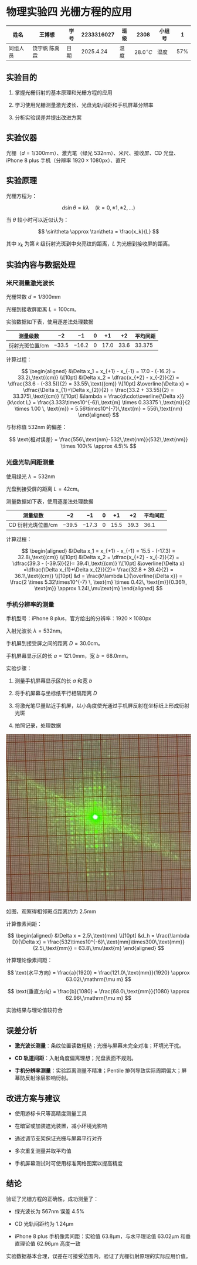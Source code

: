 # 物理实验四 光栅方程的应用

| 姓名   | 王博想     | 学号  | 2233316027 | 班级  | 2308           | 小组号 | 1      |
| ---- | ------- | --- | ---------- | --- | -------------- | --- | ------ |
| 同组人员 | 饶宇帆 陈禹霖 | 日期  | 2025.4.24  | 温度  | $28.0^\circ C$ | 湿度  | $57\%$ |

## 实验目的

1.  掌握光栅衍射的基本原理和光栅方程的应用

2.  学习使用光栅测量激光波长、光盘光轨间距和手机屏幕分辨率

3.  分析实验误差并提出改进方案

## 实验仪器

光栅（$d=1/300\text{mm}$）、激光笔（绿光 $532\text{nm}$）、米尺、接收屏、CD 光盘、iPhone 8 plus 手机（分辨率 $1920\times 1080\text{px}$）、直尺

## 实验原理

光栅方程为：

$$
d\sin\theta = k\lambda \quad (k=0,\pm1,\pm2,...)
$$

当 $\theta$ 较小时可以近似认为：

$$
\sin\theta \approx \tan\theta = \frac{x_k}{L}
$$

其中 $x_{k}$ 为第 $k$ 级衍射光斑到中央亮纹的距离，$L$ 为光栅到接收屏的距离。

## 实验内容与数据处理

### 米尺测量激光波长

光栅常数 $d=1 / 300 \text{mm}$

光栅到接收屏距离 $L=100 \text{cm}$。

实验数据如下表，使用逐差法处理数据

| 测量级数  | $-2$    | $-1$    | $0$   | $+1$   | $+2$   | 平均间距   |
| ----- | ----- | ----- | --- | ---- | ---- | ------ |
| 衍射光斑位置/$\text{cm}$ | $-33.5$ | $-16.2$ | $0$   | $17.0$ | $33.6$ | $33.375$ |

计算过程：

$$
\begin{aligned}
&\Delta x_1 = x_{+1} - x_{-1} = 17.0 - (-16.2) = 33.2\,\text{(cm)} \\[10pt]
&\Delta x_2 = \dfrac{x_{+2} - x_{-2}}{2} = \dfrac{33.6 - (-33.5)}{2} = 33.55\,\text{(cm)} \\[10pt]
&\overline{\Delta x} = \dfrac{\Delta x_{1}+\Delta x_{2}}{2} = \frac{33.2 + 33.55}{2} = 33.375\,\text{(cm)} \\[10pt]
&\lambda = \frac{d\cdot\overline{\Delta x}}{k\cdot L} = \frac{3.333\times10^{-6}\,\text{m} \times 0.33375 \,\text{m}}{2 \times 1.00 \, \text{m}} = 5.56\times10^{-7}\,\text{m} = 556\,\text{nm}
\end{aligned}
$$

与标称值 $532\text{nm}$ 的偏差：

$$
\text{相对误差} = \frac{556\,\text{nm}-532\,\text{nm}}{532\,\text{nm}} \times 100\% \approx 4.5\%
$$

### 光盘光轨间距测量

使用绿光 $\lambda = 532 \text{nm}$

光盘到接受屏的距离 $L=42\text{cm}$。

测量数据如下表，使用逐差法处理数据

| 测量级数 |   $-2$   |   $-1$ |    $0$  |  $+1$  |  $+2$  |  平均间距|
|-|-|-|-|-|-|-|
|CD 衍射光斑位置/$\text{cm}$   | $-39.5$  | $-17.3$|   $0$  | $15.5$   |$39.3$ |    $36.1$|

计算过程： 

$$
\begin{aligned}
&\Delta x_1 = x_{+1} - x_{-1} = 15.5 - (-17.3) = 32.8\,\text{(cm)} \\[10pt]
&\Delta x_2 = \dfrac{x_{+2} - x_{-2}}{2} = \dfrac{39.3 - (-39.5)}{2}= 39.4\,\text{(cm)} \\[10pt]
&\overline{\Delta x} =\dfrac{\Delta x_{1}+\Delta x_{2}}{2}= \frac{32.8 + 39.4}{2} = 36.1\,\text{(cm)} \\[10pt]
&d = \frac{k\lambda L}{\overline{\Delta x}} = \frac{2 \times 5.32\times10^{-7} \, \text{m} \times 0.42\, \text{m}}{0.361\, \text{m}} \approx 1.24\,\mu\text{m}
\end{aligned}
$$

### 手机分辨率的测量

手机型号：iPhone 8 plus，官方给出的分辨率：$1920 \times1080 \text{px}$

入射光波长 $\lambda=532\text{nm}$。

手机屏到接受屏之间的距离 $D=30.0\text{cm}$。

手机屏幕显示区的长 $a=121.0\text{mm}$，宽 $b=68.0\text{mm}$。

实验步骤：

1.  测量手机屏幕显示区的长 $a$ 和宽 $b$

2.  将手机屏幕与坐标纸平行相隔距离 $D$

3.  将激光笔尽量贴近手机屏，以小角度使光通过手机屏反射在坐标纸上形成衍射光斑

4.  拍照记录，处理数据

![手机屏幕衍射光斑示意图](手机分辨率.jpg)

如图，观察得相邻斑点距离约为 $2.5\text{mm}$

计算像素间距：

$$
\begin{aligned}
    &\Delta x = 2.5\,\text{mm} \\[10pt]
    &d_h = \frac{\lambda D}{\Delta x} = \frac{532\times10^{-6}\,\text{mm}\times300\,\text{mm}}{2.5\,\text{mm}} = 63.8\,\mu\text{m}
\end{aligned}
$$

计算理论像素间距：

$$
\text{水平方向} = \frac{a}{1920} = \frac{121.0\,\text{mm}}{1920} \approx 63.02\,\mathrm{\mu m}
$$

$$
\text{垂直方向} = \frac{b}{1080} = \frac{68.0\,\text{mm}}{1080} \approx 62.96\,\mathrm{\mu m}
$$

实验结果与理论值较符合

## 误差分析

- **激光波长测量**：条纹位置读数粗糙；光栅与屏幕未完全对准；环境光干扰。
    
- **CD 轨道间距**：入射角度偏离理想；光盘表面不规则。
    
- **手机分辨率测量**：实验距离测量不精准；Pentile 排列导致实际周期偏大；屏幕防反射涂层影响衍射。

## 改进方案与建议

- 使用游标卡尺等高精度测量工具
    
- 在暗室或加装遮光装置，减小环境光影响
    
- 通过调节支架保证光栅与屏幕平行对齐
    
- 多次重复测量并取平均值
    
- 手机屏幕测试时可使用标准网格图案以提高精度

## 结论

验证了光栅方程的正确性，成功测量了：

-   绿光波长为 $567\text{nm}$ 误差 $4.5\%$

-   CD 光轨间距约为 $1.24\mathrm{\mu m}$

-   iPhone 8 plus 手机像素间距：实验值 $63.8\mathrm{\mu m}$，与水平理论值 $63.02\mathrm{\mu m}$ 和垂直理论值 $62.96\mathrm{\mu m}$ 高度一致

实验数据基本合理，误差在可接受范围内，验证了光栅衍射原理的实际应用价值。
